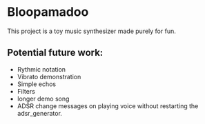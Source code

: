 # Bloopamadoo
This project is a toy music synthesizer made purely for fun.

## Potential future work:
 * Rythmic notation
 * Vibrato demonstration
 * Simple echos
 * Filters
 * longer demo song
 * ADSR change messages on playing voice without restarting the adsr_generator.

